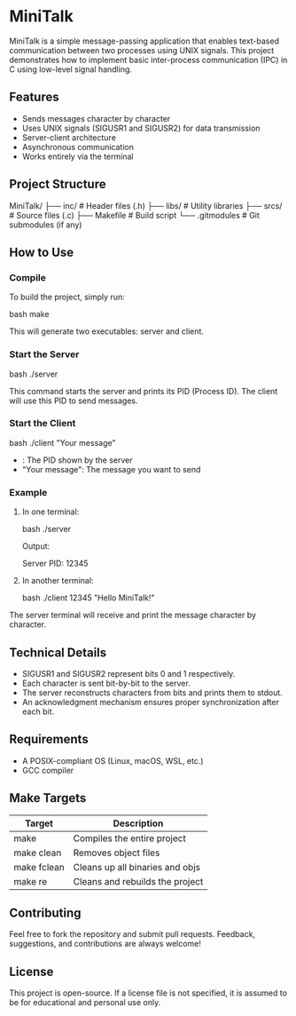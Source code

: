 # MiniTalk

MiniTalk is a simple message-passing application that enables text-based communication between two processes using UNIX signals. This project demonstrates how to implement basic inter-process communication (IPC) in C using low-level signal handling.

## Features

- Sends messages character by character
- Uses UNIX signals (SIGUSR1 and SIGUSR2) for data transmission
- Server-client architecture
- Asynchronous communication
- Works entirely via the terminal

## Project Structure


MiniTalk/
├── inc/                # Header files (.h)
├── libs/               # Utility libraries
├── srcs/               # Source files (.c)
├── Makefile            # Build script
└── .gitmodules         # Git submodules (if any)


## How to Use

### Compile

To build the project, simply run:

bash
make


This will generate two executables: server and client.

### Start the Server

bash
./server


This command starts the server and prints its PID (Process ID). The client will use this PID to send messages.

### Start the Client

bash
./client <PID> "Your message"


- <PID>: The PID shown by the server
- "Your message": The message you want to send

### Example

1. In one terminal:

   bash
   ./server
   
   Output:
   
   Server PID: 12345
   

2. In another terminal:

   bash
   ./client 12345 "Hello MiniTalk!"
   

The server terminal will receive and print the message character by character.

## Technical Details

- SIGUSR1 and SIGUSR2 represent bits 0 and 1 respectively.
- Each character is sent bit-by-bit to the server.
- The server reconstructs characters from bits and prints them to stdout.
- An acknowledgment mechanism ensures proper synchronization after each bit.

## Requirements

- A POSIX-compliant OS (Linux, macOS, WSL, etc.)
- GCC compiler

## Make Targets

| Target       | Description                      |
|--------------|----------------------------------|
| make       | Compiles the entire project      |
| make clean | Removes object files             |
| make fclean| Cleans up all binaries and objs  |
| make re    | Cleans and rebuilds the project  |

## Contributing

Feel free to fork the repository and submit pull requests. Feedback, suggestions, and contributions are always welcome!

## License

This project is open-source. If a license file is not specified, it is assumed to be for educational and personal use only.



```
